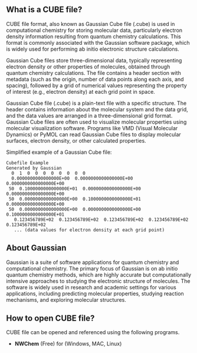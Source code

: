 ## What is a CUBE file?

CUBE file format, also known as Gaussian Cube file (.cube) is used in computational chemistry for storing molecular data, particularly electron density information resulting from quantum chemistry calculations. This format is commonly associated with the Gaussian software package, which is widely used for performing ab initio electronic structure calculations.

Gaussian Cube files store three-dimensional data, typically representing electron density or other properties of molecules, obtained through quantum chemistry calculations. The file contains a header section with metadata (such as the origin, number of data points along each axis, and spacing), followed by a grid of numerical values representing the property of interest (e.g., electron density) at each grid point in space. 

Gaussian Cube file (.cube) is a plain-text file with a specific structure. The header contains information about the molecular system and the data grid, and the data values are arranged in a three-dimensional grid format. Gaussian Cube files are often used to visualize molecular properties using molecular visualization software. Programs like VMD (Visual Molecular Dynamics) or PyMOL can read Gaussian Cube files to display molecular surfaces, electron density, or other calculated properties.

Simplified example of a Gaussian Cube file:

```
Cubefile Example
Generated by Gaussian
  0  1  0  0  0  0  0  0  0  0
  0.0000000000000000E+00  0.0000000000000000E+00  0.0000000000000000E+00
 50  0.1000000000000000E+01  0.0000000000000000E+00  0.0000000000000000E+00
 50  0.0000000000000000E+00  0.1000000000000000E+01  0.0000000000000000E+00
 50  0.0000000000000000E+00  0.0000000000000000E+00  0.1000000000000000E+01
   0.123456789E+02  0.123456789E+02  0.123456789E+02  0.123456789E+02  0.123456789E+02
   ... (data values for electron density at each grid point)

```

## About Gaussian

Gaussian is a suite of software applications for quantum chemistry and computational chemistry. The primary focus of Gaussian is on ab initio quantum chemistry methods, which are highly accurate but computationally intensive approaches to studying the electronic structure of molecules. The software is widely used in research and academic settings for various applications, including predicting molecular properties, studying reaction mechanisms, and exploring molecular structures.

## How to open CUBE file?

CUBE file can be opened and referenced using the following programs.

- **NWChem** (Free) for (Windows, MAC, Linux)

